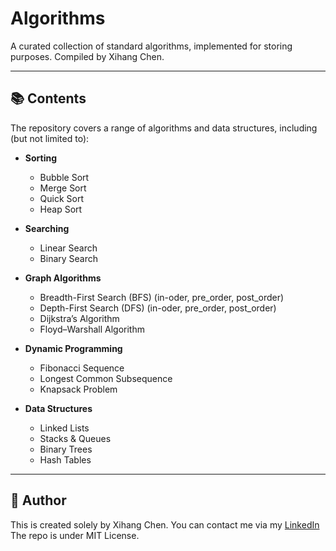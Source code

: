 # Algorithms

A curated collection of standard algorithms, implemented for storing purposes. Compiled by Xihang Chen.

---

## 📚 Contents

The repository covers a range of algorithms and data structures, including (but not limited to):

- **Sorting**
  - Bubble Sort  
  - Merge Sort  
  - Quick Sort  
  - Heap Sort  

- **Searching**
  - Linear Search  
  - Binary Search  

- **Graph Algorithms**
  - Breadth-First Search (BFS) (in-oder, pre_order, post_order)  
  - Depth-First Search (DFS) (in-oder, pre_order, post_order)  
  - Dijkstra’s Algorithm  
  - Floyd–Warshall Algorithm  

- **Dynamic Programming**
  - Fibonacci Sequence  
  - Longest Common Subsequence  
  - Knapsack Problem  

- **Data Structures**
  - Linked Lists  
  - Stacks & Queues  
  - Binary Trees  
  - Hash Tables  

---
## 💬 Author
This is created solely by Xihang Chen. You can contact me via my [LinkedIn](https://www.linkedin.com/in/xihang-chen-7a1658221/) The repo is under MIT License.

